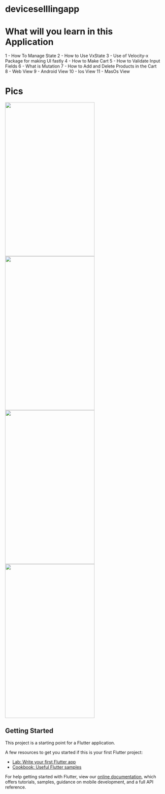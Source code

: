 # deviceselllingapp

# What will you learn in this Application

1 - How To Manage State
2 - How to Use VxState
3 - Use of Velocity-x Package for making UI fastly
4 - How to Make Cart
5 - How to Validate Input Fields
6 - What is Mutation
7 - How to Add and Delete Products in the Cart
8 - Web View
9 - Android View
10 - Ios View
11 - MasOs View

# Pics

<img src="https://user-images.githubusercontent.com/73787635/134221092-ae863618-77a4-4676-9c2c-a2d117ef44e5.jpeg" height = 500 width = 290/>
<img src="https://user-images.githubusercontent.com/73787635/134222256-ebb3397e-b206-4866-8d6a-35c39efa8996.jpeg" height = 500 width = 290/>
<img src="https://user-images.githubusercontent.com/73787635/134222523-413996fa-d9e1-4c4c-bff8-d86eb31139e4.jpeg" height = 500 width = 290/>
<img src="https://user-images.githubusercontent.com/73787635/134222786-35a2065b-892d-4872-bdde-8eec759d50f3.jpeg" height = 500 width = 290/>

## Getting Started

This project is a starting point for a Flutter application.

A few resources to get you started if this is your first Flutter project:

- [Lab: Write your first Flutter app](https://flutter.dev/docs/get-started/codelab)
- [Cookbook: Useful Flutter samples](https://flutter.dev/docs/cookbook)

For help getting started with Flutter, view our
[online documentation](https://flutter.dev/docs), which offers tutorials,
samples, guidance on mobile development, and a full API reference.
